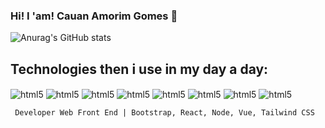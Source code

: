 
### Hi! I 'am! Cauan Amorim Gomes 👋

![Anurag's GitHub stats](https://github-readme-stats.vercel.app/api?username=cauanamorimgomes&show_icons=true&theme=merko)



## Technologies then i use in my day a day:

<div style = "inline-block">
    <img align = "center" alt = "html5" src = "https://img.shields.io/badge/HTML5-E34F26?style=for-the-badge&logo=html5&logoColor=white">
    <img align = "center" alt = "html5" src = "https://img.shields.io/badge/CSS3-1572B6?style=for-the-badge&logo=css3&logoColor=white">
    <img align = "center" alt = "html5" src = "https://img.shields.io/badge/JavaScript-323330?style=for-the-badge&logo=javascript&logoColor=F7DF1E">
    <img align = "center" alt = "html5" src = "https://img.shields.io/badge/Node.js-43853D?style=for-the-badge&logo=node.js&logoColor=white">
     <img align = "center" alt = "html5" src = "https://img.shields.io/badge/React-20232A?style=for-the-badge&logo=react&logoColor=61DAFB">
     <img align = "center" alt = "html5" src = "https://img.shields.io/badge/PHP-777BB4?style=for-the-badge&logo=php&logoColor=white">
     <img align = "center" alt = "html5" src = "https://img.shields.io/badge/Java-ED8B00?style=for-the-badge&logo=openjdk&logoColor=white">
     <img align = "center" alt = "html5" src = "https://img.shields.io/badge/Python-14354C?style=for-the-badge&logo=python&logoColor=white">

     Developer Web Front End | Bootstrap, React, Node, Vue, Tailwind CSS
</div>
